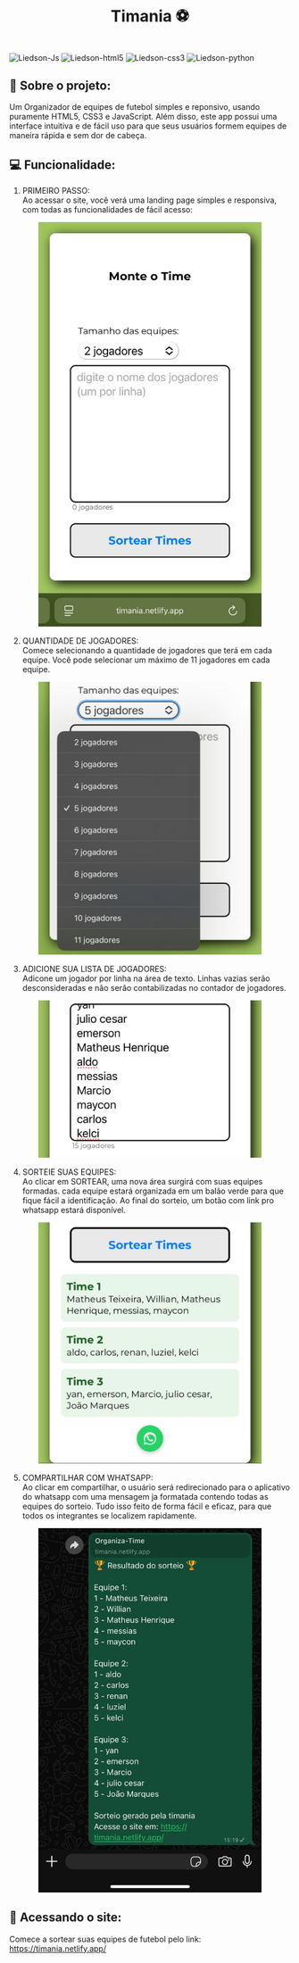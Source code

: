 <h1 align="center" style="font-weight: bold;">Timania ⚽️</h1>

<div style="display: inline-block" ><br>
    <img align="center" alt="Liedson-Js" height="30" width="40" src="https://cdn.jsdelivr.net/gh/devicons/devicon@latest/icons/javascript/javascript-original.svg" />
    <img align="center" alt="Liedson-html5" height="30" width="40" src="https://cdn.jsdelivr.net/gh/devicons/devicon@latest/icons/html5/html5-original.svg" />
    <img align="center" alt="Liedson-css3" height="30" width="40" src="https://cdn.jsdelivr.net/gh/devicons/devicon@latest/icons/css3/css3-original.svg" />
    <img align="center" alt="Liedson-python" height="30" width="40" src="https://cdn.jsdelivr.net/gh/devicons/devicon@latest/icons/webpack/webpack-original.svg" />
</div>
<br>

<h2 id="started">📌 Sobre o projeto:</h2>

Um Organizador de equipes de futebol simples e reponsivo, usando puramente HTML5, CSS3 e JavaScript. Além disso, este app possui uma interface intuitiva e de fácil uso para que seus usuários formem equipes de maneira rápida e sem dor de cabeça. 
<br>

<h2 id="started">💻 Funcionalidade:</h2>

1. PRIMEIRO PASSO:<br>
    Ao acessar o site, você verá uma landing page simples e responsiva, com todas as funcionalidades de fácil acesso:
    <br>

<p align="center">
    <img src="./assets/img/inicial.jpeg" alt="Image Example" width="400px">
</p>

2. QUANTIDADE DE JOGADORES:<br>
    Comece selecionando a quantidade de jogadores que terá em cada equipe. Você pode selecionar um máximo de 11 jogadores em cada equipe.
    <br>

<p align="center">
    <img src="./assets/img/tamanho_equipes.jpeg" width="400px">
</p>

3. ADICIONE SUA LISTA DE JOGADORES:<br>
    Adicone um jogador por linha na área de texto. Linhas vazias serão desconsideradas e não serão contabilizadas no contador de jogadores.
    <br>

<p align="center">
    <img src="./assets/img/adicionar_jogadores.jpeg" width="400px">
</p>

4. SORTEIE SUAS EQUIPES:<br>
    Ao clicar em SORTEAR, uma nova área surgirá com suas equipes formadas. cada equipe estará organizada em um balão verde para que fique fácil a identificação. Ao final do sorteio, um botão com link pro whatsapp estará disponível.
    <br>

<p align="center">
    <img src="./assets/img/sortear_equipes.jpeg" width="400px">
</p>

5. COMPARTILHAR COM WHATSAPP:<br>
    Ao clicar em compartilhar, o usuário será redirecionado para o aplicativo do whatsapp com uma mensagem ja formatada contendo todas as equipes do sorteio. Tudo isso feito de forma fácil e eficaz, para que todos os integrantes se localizem rapidamente.
    <br>

<p align="center">
    <img src="./assets/img/compartilhar_whatsapp.jpeg" width="400px">
</p>


<h2 id="started">🚀 Acessando o site:</h2>

Comece a sortear suas equipes de futebol pelo link: 
https://timania.netlify.app/

